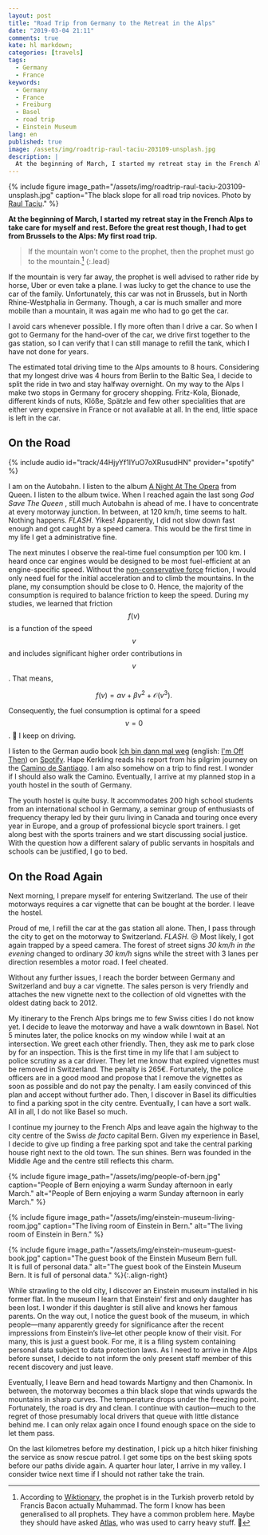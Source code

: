 ```yaml
---
layout: post
title: "Road Trip from Germany to the Retreat in the Alps"
date: "2019-03-04 21:11"
comments: true
kate: hl markdown;
categories: [travels]
tags:
  - Germany
  - France
keywords:
  - Germany
  - France
  - Freiburg
  - Basel
  - road trip
  - Einstein Museum
lang: en
published: true
image: /assets/img/roadtrip-raul-taciu-203109-unsplash.jpg
description: |
  At the beginning of March, I started my retreat stay in the French Alps to take care for myself and rest. Before the great rest though, I had to get from Brussels to the Alps: My first road trip.
---
```


{% include figure image_path="/assets/img/roadtrip-raul-taciu-203109-unsplash.jpg" caption="The black slope for all road trip novices. Photo by [Raul Taciu](https://unsplash.com/photos/4hYTyh64rmk?utm_source=unsplash&utm_medium=referral&utm_content=creditCopyText)." %}

**At the beginning of March, I started my retreat stay in the French Alps to take care for myself and rest. Before the great rest though, I had to get from Brussels to the Alps: My first road trip.**

> If the mountain won't come to the prophet, then the prophet must go to the mountain.[^prophet]
{:.lead}

If the mountain is very far away, the prophet is well advised to rather ride by horse, Uber or even take a plane. I was lucky to get the chance to use the car of the family. Unfortunately, this car was not in Brussels, but in North Rhine-Westphalia in Germany. Though, a car is much smaller and more mobile than a mountain, it was again me who had to go get the car.

[^prophet]: According to [Wiktionary](https://en.wiktionary.org/wiki/if_the_mountain_won%27t_come_to_Muhammad), the prophet is in the Turkish proverb retold by Francis Bacon actually Muhammad. The form I know has been generalised to all prophets. They have a common problem here. Maybe they should have asked [Atlas], who was used to carry heavy stuff. :thinking:

[Atlas]: https://en.wikipedia.org/wiki/Atlas_(mythology)

<!--more-->

I avoid cars whenever possible. I fly more often than I drive a car. So when I got to Germany for the hand-over of the car, we drive first together to the gas station, so I can verify that I can still manage to refill the tank, which I have not done for years.

The estimated total driving time to the Alps amounts to 8 hours. Considering that my longest drive was 4 hours from Berlin to the Baltic Sea, I decide to split the ride in two and stay halfway overnight. On my way to the Alps I make two stops in Germany for grocery shopping. Fritz-Kola, Bionade, different kinds of nuts, Klöße, Spätzle and few other specialities that are either very expensive in France or not available at all. In the end, little space is left in the car.

## On the Road

{% include audio id="track/44HjyYf1lYuO7oXRusudHN" provider="spotify" %}

I am on the Autobahn. I listen to the album [A Night At The Opera](https://open.spotify.com/album/1GbtB4zTqAsyfZEsm1RZfx) from Queen. I listen to the album twice. When I reached again the last song *God Save The Queen* , still much Autobahn is ahead of me. I have to concentrate at every motorway junction. In between, at 120 km/h, time seems to halt. Nothing happens. *FLASH*. Yikes! Apparently, I did not slow down fast enough and got caught by a speed camera. This would be the first time in my life I get a administrative fine.

The next minutes I observe the real-time fuel consumption per 100 km. I heard once car engines would be designed to be most fuel-efficient at an engine-specific speed. Without the [non-conservative force](https://en.wikipedia.org/wiki/Conservative_force) friction, I would only need fuel for the initial acceleration and to climb the mountains. In the plane, my consumption should be close to 0. Hence, the majority of the consumption is required to balance friction to keep the speed. During my studies, we learned that friction $$ f(v) $$ is a function of the speed $$ v $$ and includes significant higher order contributions in $$ v $$. That means,

$$
f(v) = \alpha v + \beta v^2 + \mathcal{O}\left(v^3\right).
$$

Consequently, the fuel consumption is optimal for a speed $$ v = 0 $$. :thinking: I keep on driving.

I listen to the German audio book [Ich bin dann mal weg](https://de.wikipedia.org/wiki/Ich_bin_dann_mal_weg) (english: [I'm Off Then](https://en.wikipedia.org/wiki/I%27m_Off_Then)) on [Spotify](https://open.spotify.com/album/21jCJV9ZVcicRPdaWPR7Rg). Hape Kerkling reads his report from his pilgrim journey on the [Camino de Santiago](https://en.wikipedia.org/wiki/Camino_de_Santiago). I am also somehow on a trip to find rest. I wonder if I should also walk the Camino. Eventually, I arrive at my planned stop in a youth hostel in the south of Germany.

The youth hostel is quite busy. It accommodates 200 high school students from an international school in Germany, a seminar group of enthusiasts of frequency therapy led by their guru living in Canada and touring once every year in Europe, and a group of professional bicycle sport trainers. I get along best with the sports trainers and we start discussing social justice. With the question how a different salary of public servants in hospitals and schools can be justified, I go to bed.

## On the Road Again

Next morning, I prepare myself for entering Switzerland. The use of their motorways requires a car vignette that can be bought at the border. I leave the hostel.

Proud of me, I refill the car at the gas station all alone. Then, I pass through the city to get on the motorway to Switzerland. *FLASH*. :unamused: Most likely, I got again trapped by a speed camera. The forest of street signs *30 km/h in the evening* changed to ordinary *30 km/h* signs while the street with 3 lanes per direction resembles a motor road. I feel cheated.

Without any further issues, I reach the border between Germany and Switzerland and buy a car vignette. The sales person is very friendly and attaches the new vignette next to the collection of old vignettes with the oldest dating back to 2012.

My itinerary to the French Alps brings me to few Swiss cities I do not know yet. I decide to leave the motorway and have a walk downtown in Basel. Not 5 minutes later, the police knocks on my window while I wait at an intersection. We greet each other friendly. Then, they ask me to park close by for an inspection. This is the first time in my life that I am subject to police scrutiny as a car driver. They let me know that expired vignettes must be removed in Switzerland. The penalty is 265€. Fortunately, the police officers are in a good mood and propose that I remove the vignettes as soon as possible and do not pay the penalty. I am easily convinced of this plan and accept without further ado. Then, I discover in Basel its difficulties to find a parking spot in the city centre. Eventually, I can have a sort walk. All in all, I do not like Basel so much.

I continue my journey to the French Alps and leave again the highway to the city centre of the Swiss *de facto* capital Bern. Given my experience in Basel, I decide to give up finding a free parking spot and take the central parking house right next to the old town. The sun shines. Bern was founded in the Middle Age and the centre still reflects this charm.

{% include figure image_path="/assets/img/people-of-bern.jpg" caption="People of Bern enjoying a warm Sunday afternoon in early March." alt="People of Bern enjoying a warm Sunday afternoon in early March." %}

{% include figure image_path="/assets/img/einstein-museum-living-room.jpg" caption="The living room of Einstein in Bern." alt="The living room of Einstein in Bern." %}

{% include figure image_path="/assets/img/einstein-museum-guest-book.jpg" caption="The guest book of the Einstein Museum Bern full. <br/> It is full of personal data." alt="The guest book of the Einstein Museum Bern. It is full of personal data." %}{:.align-right}

While strawling to the old city, I discover an Einstein museum installed in his former flat. In the museum I learn that Einstein’ first and only daughter has been lost. I wonder if this daughter is still alive and knows her famous parents. On the way out, I notice the guest book of the museum, in which people—many apparently greedy for significance after the recent impressions from Einstein’s live–let other people know of their visit. For many, this is just a guest book. For me, it is a filing system containing personal data subject to data protection laws. As I need to arrive in the Alps before sunset, I decide to not inform the only present staff member of this recent discovery and just leave.

Eventually, I leave Bern and head towards Martigny and then Chamonix. In between, the motorway becomes a thin black slope that winds upwards the mountains in sharp curves. The temperature drops under the freezing point. Fortunately, the road is dry and clean. I continue with caution—much to the regret of those presumably local drivers that queue with little distance behind me. I can only relax again once I found enough space on the side to let them pass.

On the last kilometres before my destination, I pick up a hitch hiker finishing the service as snow rescue patrol. I get some tips on the best skiing spots before our paths divide again. A quarter hour later, I arrive in my valley. I consider twice next time if I should not rather take the train.
